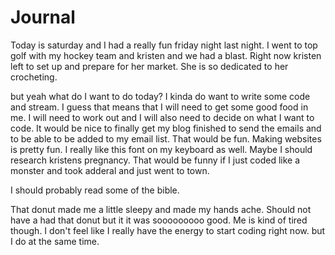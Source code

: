 # Journal

Today is saturday and I had a really fun friday night last night. I went to top golf with my hockey team and kristen and we had a blast. Right now kristen left to set up and prepare for her market. She is so dedicated to her crocheting.

but yeah what do I want to do today? I kinda do want to write some code and stream. I guess that means that I will need to get some good food in me. I will need to work out and I will also need to decide on what I want to code. It would be nice to finally get my blog finished to send the emails and to be able to be added to my email list. That would be fun. Making websites is pretty fun. I really like this font on my keyboard as well. Maybe I should research kristens pregnancy. That would be funny if I just coded like a monster and took adderal and just went to town.

I should probably read some of the bible. 

That donut made me a little sleepy and made my hands ache. Should not have a had that donut but it it was sooooooooo good. Me is kind of tired though. I don't feel like I really have the energy to start coding right now. but I do at the same time. 
